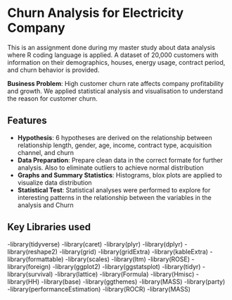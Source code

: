 # Churn Analysis for Electricity Company
This is an assignment done during my master study about data analysis  where R coding language is applied. A dataset of 20,000 customers with information on their demographics, houses, energy usage, contract period, and churn behavior is provided. 

**Business Problem**: High customer churn rate affects company profitability and growth. We applied statistical analysis and visualisation to understand the reason for customer churn.


## Features

- **Hypothesis**: 6 hypotheses are derived on the relationship between relationship length, gender, age, income, contract type, acquisition channel, and churn
- **Data Preparation**: Prepare clean data in the correct formate for further analysis. Also to eliminate outliers to achieve normal distribution
- **Graphs and Summary Statistics**: Histograms, blox plots are applied to visualize data distribution
- **Statistical Test**: Statistical analyses were performed to explore for interesting patterns in the relationship between the variables in the analysis and Churn
  
## Key Libraries used
-library(tidyverse) 
-library(caret)
-library(plyr)
-library(dplyr) 
-library(reshape2)
-library(grid)
-library(gridExtra) 
-library(kableExtra) 
-library(formattable) 
-library(scales)
-library(ltm)
-library(ROSE)
-library(foreign) 
-library(ggplot2)
-library(ggstatsplot)
-library(tidyr)
-library(survival) 
-library(lattice) 
-library(Formula) 
-library(Hmisc)
-library(HH)
-library(base)
-library(ggthemes) 
-library(MASS)
-library(party) 
-library(performanceEstimation)
-library(ROCR)
-library(MASS)

